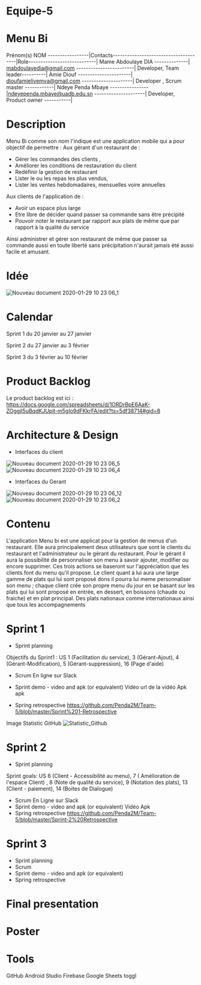 # Equipe-5

# Menu Bi

Prénom(s) NOM -----------------|Contacts--------------------------------------|Role----------------------------|
Mame Abdoulaye DIA --------------| mabdoulayedia@gmail.com    ------------------------| Developer, Team leader----------|
Amie Diouf   ----------------------| dioufamielivemya@gmail.com  ---------------------|  Developer , Scrum master ------------|
Ndeye Penda Mbaye ----------------|ndeyependa.mbaye@uadb.edu.sn ---------------------| Developer, Product owner -----------|

# Description

Menu Bi comme son nom l'indique est une application mobile qui a pour objectif de permettre : 
Aux gérant d'un restaurant de : 
  - Gérer les commandes des clients ,
  - Améliorer les conditions de restauration du client
  - Redéfinir la gestion de restaurant
  - Lister le ou les repas les plus vendus,
  - Lister les ventes hebdomadaires, mensuelles voire annuelles 

Aux clients de l'application de :
- Avoir un espace plus large 
- Etre libre de décider quand passer sa commande sans être précipité
- Pouvoir noter le restaurant par rapport aux plats de même que par rapport à la qualité du  service 

Ainsi administrer et gérer son restaurant de même que passer sa commande aussi en toute liberté sans précipitation  n'aurait jamais été aussi facile et amusant.
# Idée

![Nouveau document 2020-01-29 10 23 06_1](https://user-images.githubusercontent.com/49824139/73349998-20b3ec00-4284-11ea-8563-cfbd199bb66f.jpg)
# Calendar
Sprint 1 du 20 janvier au 27 janvier

Sprint 2 du 27 janvier au 3 février

Sprint 3 du 3 février au 10 février
# Product Backlog

Le product backlog est ici : https://docs.google.com/spreadsheets/d/1ORDrBpE6AaK-ZOggjI5uBqdKJUpit-m5gIo9dFKkrFA/edit?ts=5df38714#gid=8

# Architecture & Design

* Interfaces du client


![Nouveau document 2020-01-29 10 23 06_5](https://user-images.githubusercontent.com/49824139/73351514-147d5e00-4287-11ea-9a62-c838718f9dc6.jpg)
![Nouveau document 2020-01-29 10 23 06_4](https://user-images.githubusercontent.com/49824139/73351726-8bb2f200-4287-11ea-8de9-8b3d267266cf.jpg)


* Interfaces du Gerant


![Nouveau document 2020-01-29 10 23 06_12](https://user-images.githubusercontent.com/49824139/73352061-37f4d880-4288-11ea-9acf-3b550a2613aa.jpg)
![Nouveau document 2020-01-29 10 23 06_2](https://user-images.githubusercontent.com/49824139/73352072-3deab980-4288-11ea-9705-3530bfc0602a.jpg)


# Contenu

L'application Menu bi est une applicat pour la gestion de menus d'un restaurant. Elle aura principalement deux utilisateurs que sont le  clients du restaurant et l'administrateur ou le gérant du restaurant. Pour le gérant il aura la possibilité de personnaliser son menu à savoir ajouter, modifier ou encore supprimer. Ces trois actions se baseront sur l'appréciation que les clients font du menu qu'il propose. Le client quant à lui aura une large gamme de plats qui lui sont proposé dons il pourra lui meme personnaliser son menu ; chaque client crée son propre menu du jour en se basant sur les plats qui lui sont proposé en entrée, en dessert, en boissons (chaude ou fraiche) et en plat principal. Des plats nationaux comme internationaux  ainsi que tous les accompagnements

# Sprint 1 

* Sprint planning

Objectifs du Sprint1 : US 1 (Facilitation du service), 3 (Gérant-Ajout), 4 (Gérant-Modification), 5 (Gérant-suppression), 16 (Page d'aide) 
* Scrum
En ligne sur Slack
* Sprint demo - video and apk (or equivalent)
Vidéo   url de la vidéo
Apk     apk

* Spring retrospective
https://github.com/Penda2M/Team-5/blob/master/Sprint%201-Retrospective

Image Statistic GitHub
![Statistic_Github](https://user-images.githubusercontent.com/53229254/73164250-7902b680-40e9-11ea-8386-ac85374265fe.PNG)

# Sprint 2
 
* Sprint planning

 Sprint goals: US 6 (Client - Accessibilité au menu), 7 ( Amélioration de l'espace Client) , 8 (Note de qualité du service), 9 (Notation des plats),  13 (Client - paiement), 14 (Boites de Dialogue)
 
* Scrum
En Ligne sur Slack
* Sprint demo - video and apk (or equivalent)
Vidéo 
Apk
* Spring retrospective
https://github.com/Penda2M/Team-5/blob/master/Sprint-2%20Retrospective

# Sprint 3

* Sprint planning
* Scrum
* Sprint demo - video and apk (or equivalent)
* Spring retrospective

# Final presentation

# Poster

# Tools

GitHub
Android Studio 
Firebase
Google Sheets
toggl
